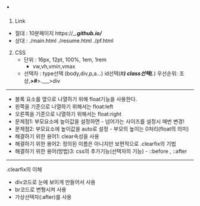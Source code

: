 # .
1. Link
  - 절대 : 10분페이지 https://______.github.io/_____
  - 상대 : ./main.html
		   ./resume.html
           ./pf.html
2. CSS
   - 단위 : 16px, 12pt, 100%, 1em, 1rem
     - vw,vh,vmin,vmax
   - 선택자 : type선택 (body,div,p,a...)
			 id선택(#___)
             class선택(.___)
             우선순위: 조상,___>#___>.___>div
___
* 블록 요소를 옆으로 나열하기 위해 float기능을 사용한다.
* 왼쪽을 기준으로 나열하기 위해서는 float:left
* 오른쪽을 기준으로 나열하기 위해서는 float:right
* 문제점1: 부모요소에 높이값을 설정하면 - 넘어가는 사이즈를 설정시 매번 변경!
* 문제점2: 부모요소에 높이값을 auto로 설정 - 부모의 높이는 0처리(float의 의미)
* 해결하기 위한 용어1: clear속성을 사용
* 해결하기 위한 용어2: 정의된 이름은 아니지만 보편적으로 .clearfix의 기법
* 해결하기 위한 용어(방법)3: css의 추가기능(선택자의 기능) - ::before , ::after

___
.clearfix의 이해
* div코드로 눈에 보이게 만들어서 사용
* br코드로 변형시켜 사용
* 가상선택자(:after)를 사용
